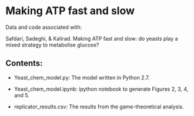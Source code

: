# Making ATP fast and slow

Data and code associated with:

Safdari, Sadeghi, & Kalirad. Making ATP fast and slow: do yeasts play a mixed strategy to metabolise glucose?

## Contents:

+ Yeast_chem_model.py: The model written in Python 2.7.

+ Yeast_chem_model.ipynb: ipython notebook to generate Figures 2, 3, 4, and 5.

+ replicator_results.csv: The results from the game-theoretical analysis.

